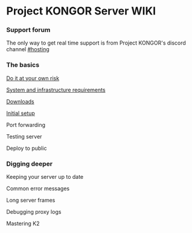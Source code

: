 # Project KONGOR Server WIKI

### Support forum

The only way to get real time support is from Project KONGOR's discord channel [#hosting](https://discord.com/channels/991034716360687637/1018466634408673340)

### The basics

[Do it at your own risk](basics/risks.md)

[System and infrastructure requirements](basics/system-and-infra.md)

[Downloads](basics/downloads.md)

[Initial setup](basics/initial-setup.md)

Port forwarding

Testing server

Deploy to public



### Digging deeper

Keeping your server up to date

Common error messages

Long server frames

Debugging proxy logs

Mastering K2
